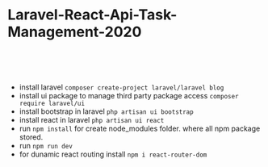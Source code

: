 # Laravel-React-Api-Task-Management-2020
<br><br><br>

+ install laravel `composer create-project laravel/laravel blog`
+ install ui package to manage third party package access `composer require laravel/ui`
+ install bootstrap in laravel `php artisan ui bootstrap`
+ install react in laravel `php artisan ui react`
+ run `npm install` for create node_modules folder. where all npm package stored.
+ run `npm run dev`
+ for dunamic react routing install `npm i react-router-dom`